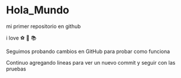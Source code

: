 # Hola_Mundo

mi primer repositorio en github

i love ⚽ 🎥 📚

Seguimos probando cambios en GitHub para probar como funciona

Continuo agregando lineas para ver un nuevo commit y seguir con las pruebas

